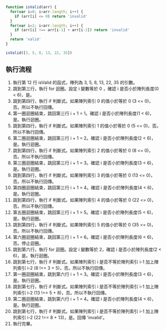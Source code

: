 ``` js
function isValid(arr) {
  for(var i=0; i<arr.length; i++) {
    if (arr[i] <= 0) return 'invalid'
  }
  for(var i=2; i<arr.length; i++) {
    if (arr[i] !== arr[i-1] + arr[i-2]) return 'invalid'
  }
  return 'valid'
}

isValid([3, 5, 8, 13, 22, 35])
```

## 執行流程
1. 執行第 12 行 isValid 的函式，陣列為 3, 5, 8, 13, 22, 35 的引數。
2. 跳到第三行，執行 for 迴圈。設定 i 變數等於 0 ，確認 i 是否小於陣列長度(0 < 6)，是。
3. 跳到第四行，執行 if 判斷式。如果陣列索引 0 的值小於等於 0 (3 <= 0)，否。所以不執行回傳。
4. 第一圈迴圈結束，跳回第三行 i + 1 = 1。確認 i 是否小於陣列長度(1 < 6)，是。執行迴圈。
5. 跳到第四行，執行 if 判斷式。如果陣列索引 1 的值小於等於 0 (5 <= 0)，否。所以不執行回傳。
6. 第二圈迴圈結束，跳回第三行 i + 1 = 2。確認 i 是否小於陣列長度(2 < 6)，是。執行迴圈。
7. 跳到第四行，執行 if 判斷式。如果陣列索引 2 的值小於等於 0 (8 <= 0)，否。所以不執行回傳。
8. 第三圈迴圈結束，跳回第三行 i + 1 = 3。確認 i 是否小於陣列長度(3 < 6)，是。執行迴圈。
9. 跳到第四行，執行 if 判斷式。如果陣列索引 3 的值小於等於 0 (13 <= 0)，否。所以不執行回傳。
10. 第四圈迴圈結束，跳回第三行 i + 1 = 4。確認 i 是否小於陣列長度(4 < 6)，是。執行迴圈。
11. 跳到第四行，執行 if 判斷式。如果陣列索引 4 的值小於等於 0 (22 <= 0)，否。所以不執行回傳。
12. 第五圈迴圈結束，跳回第三行 i + 1 = 5。確認 i 是否小於陣列長度(5 < 6)，是。執行迴圈。
13. 跳到第四行，執行 if 判斷式。如果陣列索引 5 的值小於等於 0 (35 <= 0)，否。所以不執行回傳。
14. 第六圈迴圈結束，跳回第三行 i + 1 = 6。確認 i 是否小於陣列長度(6 < 6)，否。停止迴圈。
15. 跳到第六行，執行 for 迴圈。設定 i 變數等於 2，確認 i 是否小於陣列長度(2 < 6)，是。執行迴圈。
16. 跳到第七行，執行 if 判斷式。如果陣列索引 i 是否不等於陣列索引 i-1 加上陣列索引 i-2 (8 !== 3 + 5)，否。所以不執行回傳。
17. 第一圈迴圈結束，跳到第六行 i + 1 = 3。確認 i 是否小於陣列長度(3 < 6)，是。執行迴圈。
18. 跳到第七行，執行 if 判斷式。如果陣列索引 i 是否不等於陣列索引 i-1 加上陣列索引 i-2 (13 !== 5 + 8)，否。所以不執行回傳。
19. 第二圈迴圈結束，跳到第六行 i + 1 = 4。確認 i 是否小於陣列長度(4 < 6)，是。執行迴圈。
20. 跳到第七行，執行 if 判斷式。如果陣列索引 i 是否不等於陣列索引 i-1 加上陣列索引 i-2 (22 !== 8 + 13)，是。回傳 'invalid'。
21. 執行完畢。